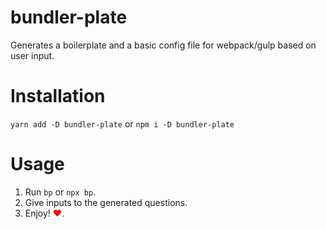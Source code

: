 # bundler-plate
Generates a boilerplate and a basic config file for webpack/gulp based on user input.


# Installation
`yarn add -D bundler-plate` or `npm i -D bundler-plate`

# Usage 

1. Run `bp` or `npx bp`.
2. Give inputs to the generated questions.
3. Enjoy! <span style="color:red">&hearts;</span>.

